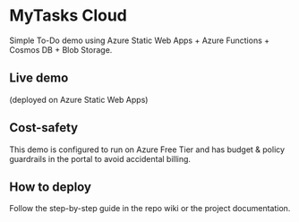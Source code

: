 # MyTasks Cloud

Simple To-Do demo using Azure Static Web Apps + Azure Functions + Cosmos DB + Blob Storage.

## Live demo
(deployed on Azure Static Web Apps)

## Cost-safety
This demo is configured to run on Azure Free Tier and has budget & policy guardrails in the portal to avoid accidental billing.

## How to deploy
Follow the step-by-step guide in the repo wiki or the project documentation.
